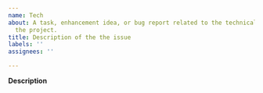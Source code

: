 ```yaml
---
name: Tech
about: A task, enhancement idea, or bug report related to the technical aspects of
  the project.
title: Description of the the issue
labels: ''
assignees: ''

---
```


<!--
If you're new to the project, welcome!

All new issues will be discussed and organized during triage, at our standup.
Feel free to attend the next scheduled one after you submit yours if you'd like
to discuss it; for more information, see our wiki:
https://github.com/enarx/enarx/wiki
-->

**Description**

<!--What needs to be improved? What should be done? Has there been any related work
before? Any relevant links or material?
-->

